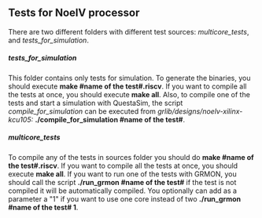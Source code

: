 ## Tests for NoelV processor

There are two different folders with different test sources: *multicore_tests*, and *tests_for_simulation*.

##### tests_for_simulation

This folder contains only tests for simulation. To generate the binaries, you should execute **make #name of the test#.riscv**. If you want to compile all the tests at once, you should execute **make all**. Also, to compile one of the tests and start a simulation with QuestaSim, the script *compile_for_simulation* can be executed from *grlib/designs/noelv-xilinx-kcu105:* **./compile_for_simulation #name of the test#**.

##### multicore_tests

To compile any of the tests in sources folder you should do **make #name of the test#.riscv**. If you want to compile all the tests at once, you should execute **make all**. If you want to run one of the tests with GRMON, you should call the script **./run_grmon #name of the test#** if the test is not compiled it will be automatically compiled. You optionally can add as a parameter a "1" if you want to use one core instead of two **./run_grmon #name of the test# 1**.

